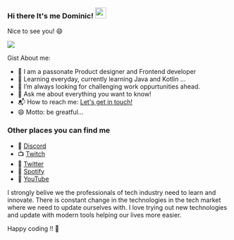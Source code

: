 ### Hi there It's me Dominic!  <img src="https://media.giphy.com/media/hvRJCLFzcasrR4ia7z/giphy.gif" width="25px"></a>
Nice to see you! 😄

![](https://komarev.com/ghpvc/?username=felbeeey&style=flat-square)

Gist About me:

- 🎤 I am a passonate Product designer and Frontend developer
- 🌱 Learning everyday, currently learning Java and Kotlin ...
- 🌋 I’m always looking for challenging work oppurtunities ahead.
- 💬 Ask me about everything you want to know!
- 📬 How to reach me: <a href="mailto:felbeeey@gmx.net">Let's get in touch!</a>
- 😄 Motto: be greatful...

### Other places you can find me 

- 🎤 <a href="https://discord.gg/JUpWsf">Discord</a>
- 📺 <a href="https://twitch.tv/felbeeey">Twitch</a>
- 🐣 <a href="https://www.twitter.com/felbeeey">Twitter</a>
- 🏀 <a href="https://open.spotify.com/user/dominicfelber?si=pCDjhXuCR9CDfooJSWjN_w">Spotify</a>
- 🎥 <a href="https://www.youtube.com/channel/UC2g4Kginuihvsr-f5up6MIQ">YouTube</a>

I strongly belive we the professionals of tech industry need to learn and innovate. There is constant change in the technologies in the tech market where we need to update ourselves with. I love trying out new technologies and update with modern tools helping our lives more easier.

Happy coding !! 👋
